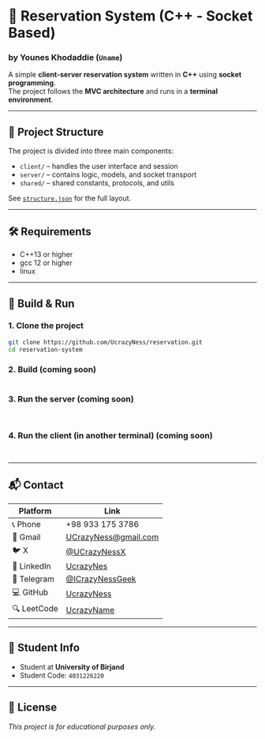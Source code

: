 # 🏨 Reservation System (C++ - Socket Based)
### by Younes Khodaddie (`Uname`)

A simple **client-server reservation system** written in **C++** using **socket programming**.  
The project follows the **MVC architecture** and runs in a **terminal environment**.

---

## 📁 Project Structure

The project is divided into three main components:

- `client/` – handles the user interface and session
- `server/` – contains logic, models, and socket transport
- `shared/` – shared constants, protocols, and utils

See [`structure.json`](./structure.json) for the full layout.

---

## 🛠 Requirements

- C++13 or higher
- gcc 12 or higher
- linux
 
---

## 🚀 Build & Run

### 1. Clone the project

```bash
git clone https://github.com/UcrazyNess/reservation.git
cd reservation-system
```

### 2. Build (coming soon)

```bash

```

### 3. Run the server (coming soon)

```bash
    
```

### 4. Run the client (in another terminal) (coming soon)

```bash
    
```

---

## 📬 Contact

| Platform   | Link                                      |
|------------|-------------------------------------------|
| 📞 Phone   | +98 933 175 3786                          |
| 📧 Gmail   | UCrazyNess@gmail.com                      |
| 🐦 X       | [@UCrazyNessX](https://x.com/UcrazyNessX) |
| 💼 LinkedIn| [UcrazyNes](https://linkedin.com/in/UcrazyNes) |
| 💬 Telegram| [@ICrazyNessGeek](https://t.me/ICarzyNessGeek) |
| 💻 GitHub  | [UcrazyNess](https://github.com/UcrazyNess) |
| 🔍 LeetCode| [UcrazyName](https://leetcode.com/u/UcrazyNess/) |

---

## 🏫 Student Info

- Student at **University of Birjand**
- Student Code: `4031226220`

---

## 📄 License

*This project is for educational purposes only.*
